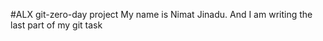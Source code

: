   #ALX git-zero-day project
  My name is Nimat Jinadu. And I am writing the last part of my git task
